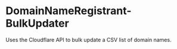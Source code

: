 # DomainNameRegistrant-BulkUpdater
Uses the Cloudflare API to bulk update a CSV list of domain names.
